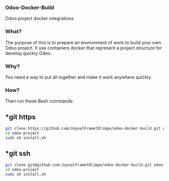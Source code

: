 ### Odoo-Docker-Build
Odoo project docker integrations


### What?

The purpose of this is to prepare an environment of work to build your own Odoo project. It use containers docker that represent a project structure for develop quickly Odoo.

### Why?

You need a way to put all together and make it work anywhere quickly.

### How?

Then run these Bash commands:

*git https
---------

```bash
git clone https://github.com/JoynalFrametOlimpo/odoo-docker-build.git odoo-project
cd odoo-project
sudo sh install.sh
```

*git ssh
--------

```bash
git clone git@github.com:JoynalFrametOlimpo/odoo-docker-build.git odoo-project
cd odoo-project
sudo sh install.sh
```

